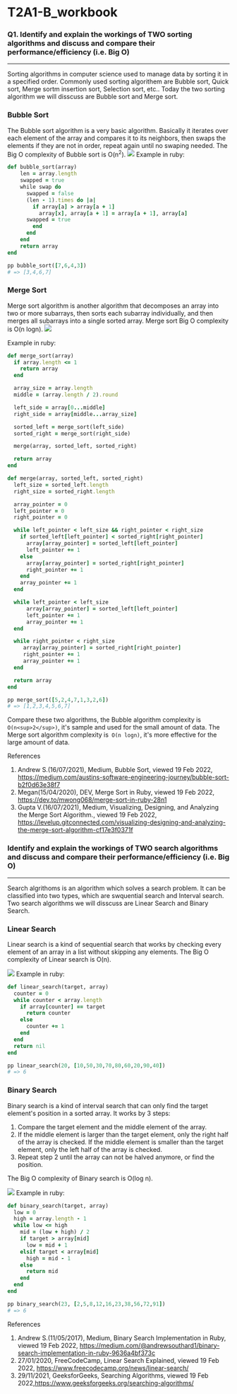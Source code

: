 # T2A1-B_workbook
### Q1. Identify and explain the workings of TWO sorting algorithms and discuss and compare their performance/efficiency (i.e. Big O)
<hr>

Sorting algorithms in computer science used to manage data by sorting it in a specified order. Commonly used sorting algorithem are Bubble sort, Quick sort, Merge sortm insertion sort, Selection sort, etc.. Today the two sorting algorithm we will disscuss are Bubble sort and Merge sort.

### Bubble Sort
The Bubble sort algorithm is a very basic algorithm. Basically it iterates over each element of the array and compares it to its neighbors, then swaps the elements if they are not in order, repeat again until no swaping needed. The Big O complexity of Bubble sort is O(n<sup>2</sup>).
![](./pic/Bubble.png)
Example in ruby:
```ruby
def bubble_sort(array)
    len = array.length
    swapped = true
    while swap do
      swapped = false
      (len - 1).times do |a|
        if array[a] > array[a + 1]
          array[x], array[a + 1] = array[a + 1], array[a]
      swapped = true
        end
      end
    end 
    return array
end

pp bubble_sort([7,6,4,3])
# => [3,4,6,7]
```

### Merge Sort

Merge sort algorithm is another algorithm that decomposes an array into two or more subarrays, then sorts each subarray individually, and then merges all subarrays into a single sorted array. Merge sort Big O complexity is O(n logn).
![](./pic/Merge.png)

Example in ruby:
```ruby
def merge_sort(array)
  if array.length <= 1
    return array
  end

  array_size = array.length
  middle = (array.length / 2).round

  left_side = array[0...middle]
  right_side = array[middle...array_size]

  sorted_left = merge_sort(left_side)
  sorted_right = merge_sort(right_side)

  merge(array, sorted_left, sorted_right)

  return array
end

def merge(array, sorted_left, sorted_right)
  left_size = sorted_left.length
  right_size = sorted_right.length

  array_pointer = 0
  left_pointer = 0
  right_pointer = 0

  while left_pointer < left_size && right_pointer < right_size
    if sorted_left[left_pointer] < sorted_right[right_pointer]
      array[array_pointer] = sorted_left[left_pointer]
      left_pointer += 1
    else
      array[array_pointer] = sorted_right[right_pointer]
      right_pointer += 1
    end
    array_pointer += 1
  end

  while left_pointer < left_size
      array[array_pointer] = sorted_left[left_pointer]
      left_pointer += 1
      array_pointer += 1
  end

  while right_pointer < right_size
     array[array_pointer] = sorted_right[right_pointer]
     right_pointer += 1
     array_pointer += 1
  end

  return array
end

pp merge_sort([5,2,4,7,1,3,2,6])
# => [1,2,3,4,5,6,7]
```

Compare these two algorithms, the Bubble algorithm complexity is ```O(n<sup>2</sup>)```, it's sample and used for the small amount of data. The Merge sort algorithm complexity is``` O(n logn)```, it's more effective for the large amount of data.

References  
1. Andrew S.(16/07/2021), Medium, Bubble Sort, viewed 19 Feb 2022, https://medium.com/austins-software-engineering-journey/bubble-sort-b2f0d63e38f7
2. Megan(15/04/2020), DEV, Merge Sort in Ruby, viewed 19 Feb 2022, https://dev.to/mwong068/merge-sort-in-ruby-28n1
3. Gupta V.(16/07/2021), Medium, Visualizing, Designing, and Analyzing the Merge Sort Algorithm., viewed 19 Feb 2022, https://levelup.gitconnected.com/visualizing-designing-and-analyzing-the-merge-sort-algorithm-cf17e3f0371f

### Identify and explain the workings of TWO search algorithms and discuss and compare their performance/efficiency (i.e. Big O)
<hr>

Search algrithoms is an algorithm which solves a search problem. It can be classified into two types, which are swquential search and Interval search. Two search algorithms we will disscuss are Linear Search and Binary Search. 

### Linear Search

Linear search is a kind of sequential search that works by checking every element of an array in a list without skipping any elements. The Big O complexity of Linear search is O(n).

![](./pic/Linear.png)
Example in ruby:
```ruby
def linear_search(target, array)
  counter = 0
  while counter < array.length
    if array[counter] == target
      return counter
    else
      counter += 1
    end
  end
  return nil
end

pp linear_search(20, [10,50,30,70,80,60,20,90,40])
# => 6
```

### Binary Search

Binary search is a kind of interval search that can only find the target element's position in a sorted array. It works by 3 steps:
1. Compare the target element and the middle element of the array.
2. If the middle element is larger than the target element, only the right half of the array is checked. If the middle element is smaller than the target element, only the left half of the array is checked.
3. Repeat step 2 until the array can not be halved anymore, or find the position.

The Big O complexity of Binary search is O(log n).

![](./pic/Binary.png)
Example in ruby:
```ruby
def binary_search(target, array)
  low = 0
  high = array.length - 1
  while low <= high
    mid = (low + high) / 2
    if target > array[mid]
      low = mid + 1
    elsif target < array[mid]
      high = mid - 1
    else
      return mid
    end
  end
end

pp binary_search(23, [2,5,8,12,16,23,38,56,72,91])
# => 6
```

References
1. Andrew S.(11/05/2017), Medium, Binary Search Implementation in Ruby, viewed 19 Feb 2022, https://medium.com/@andrewsouthard1/binary-search-implementation-in-ruby-9636a4bf373c
2. 27/01/2020, FreeCodeCamp, Linear Search Explained, viewed 19 Feb 2022, https://www.freecodecamp.org/news/linear-search/
3. 29/11/2021, GeeksforGeeks, Searching Algorithms, viewed 19 Feb 2022,https://www.geeksforgeeks.org/searching-algorithms/
